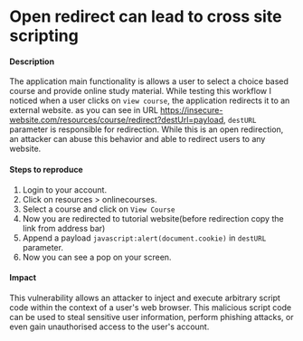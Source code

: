# Open redirect can lead to cross site scripting

#### Description
The application main functionality is allows a user to select a choice based course and provide online study material. While testing this workflow I noticed when a user clicks on `view course`, the application redirects it to an external website. as you can see in URL https://insecure-website.com/resources/course/redirect?destUrl=payload, `destURL` parameter is responsible for redirection. While this is an open redirection, an attacker can abuse this behavior and able to redirect users to any website.   

#### Steps to reproduce

1. Login to your account.
2. Click on resources > onlinecourses. 
3. Select a course and click on `View Course` 
4. Now you are redirected to tutorial website(before redirection copy the link from address bar)
5. Append a payload `javascript:alert(document.cookie)` in `destURL` parameter. 
6. Now you can see a pop on your screen.

#### Impact 
This vulnerability allows an attacker to inject and execute arbitrary script code within the context of a user's web browser. This malicious script code can be used to steal sensitive user information, perform phishing attacks, or even gain unauthorised access to the user's account.
